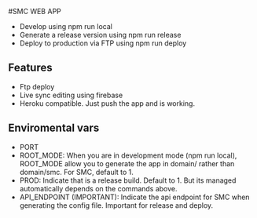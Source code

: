 #SMC WEB APP

 - Develop using npm run local
 - Generate a release version using npm run release
 - Deploy to production via FTP using npm run deploy
 
## Features

 - Ftp deploy
 - Live sync editing using firebase
 - Heroku compatible. Just push the app and is working.
 
## Enviromental vars

 - PORT
 - ROOT_MODE: When you are in development mode (npm run local), ROOT_MODE allow you to generate the app in domain/ rather than domain/smc. For SMC, default to 1.
 - PROD: Indicate that is a release build. Default to 1. But its managed automatically depends on the commands above. 
 - API_ENDPOINT (IMPORTANT): Indicate the api endpoint for SMC when generating the config file. Important for release and deploy.
